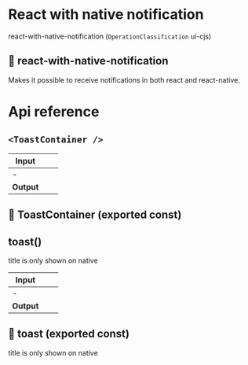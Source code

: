 # React with native notification

react-with-native-notification (`OperationClassification` ui-cjs)


## 🔔 react-with-native-notification

Makes it possible to receive notifications in both react and react-native.




# Api reference

## `<ToastContainer />`

| Input      |    |    |
| ---------- | -- | -- |
| - | | |
| **Output** |    |    |



## 📄 ToastContainer (exported const)

## toast()

title is only shown on native


| Input      |    |    |
| ---------- | -- | -- |
| - | | |
| **Output** |    |    |



## 📄 toast (exported const)

title is only shown on native

